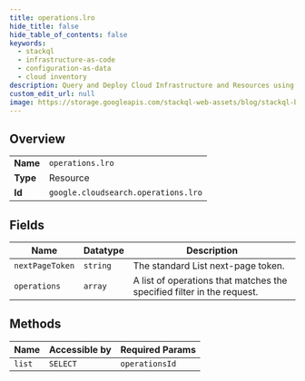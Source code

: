 ```yaml
---
title: operations.lro
hide_title: false
hide_table_of_contents: false
keywords:
  - stackql
  - infrastructure-as-code
  - configuration-as-data
  - cloud inventory
description: Query and Deploy Cloud Infrastructure and Resources using SQL
custom_edit_url: null
image: https://storage.googleapis.com/stackql-web-assets/blog/stackql-blog-post-featured-image.png
---
```

  
    

## Overview
<table><tbody>
<tr><td><b>Name</b></td><td><code>operations.lro</code></td></tr>
<tr><td><b>Type</b></td><td>Resource</td></tr>
<tr><td><b>Id</b></td><td><code>google.cloudsearch.operations.lro</code></td></tr>
</tbody></table>

## Fields
| Name | Datatype | Description |
| ---- | -------- | ----------- |
| `nextPageToken` | `string` | The standard List next-page token. |
| `operations` | `array` | A list of operations that matches the specified filter in the request. |
## Methods
| Name | Accessible by | Required Params |
| ---- | ------------- | --------------- |
| `list` | `SELECT` | `operationsId` |
